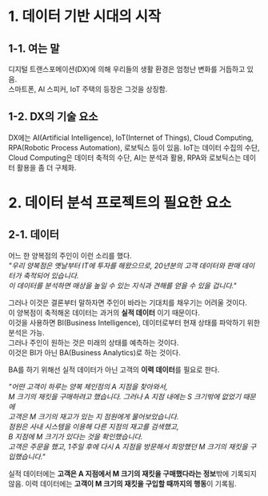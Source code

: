 # 1. 데이터 기반 시대의 시작
## 1-1. 여는 말
디지털 트랜스포메이션(DX)에 의해 우리들의 생활 환경은 엄청난 변화를 거듭하고 있음.     
스마트폰, AI 스피커, IoT 주택의 등장은 그것을 상징함.

## 1-2. DX의 기술 요소
DX에는 AI(Artificial Intelligence), IoT(Internet of Things), Cloud Computing, RPA(Robotic Process Automation), 로보틱스 등이 있음.
IoT는 데이터 수집의 수단, Cloud Computing은 데이터 축적의 수단, AI는 분석과 활용, RPA와 로보틱스는 데이터 활용을 좀 더 구체화.

# 2. 데이터 분석 프로젝트의 필요한 요소

## 2-1. 데이터
어느 한 양복점의 주인이 이런 소리를 했다.        
*"우리 양복점은 옛날부터 IT에 투자를 해왔으므로, 20년분의 고객 데이터와 판매 데이터가 축적되어 있습니다.     
이 데이터를 분석하면 매상을 높일 수 있는 지식과 견해를 얻을 수 있을 겁니다."*     

그러나 이것은 결론부터 말하자면 주인이 바라는 기대치를 채우기는 어려울 것이다.      
이 양복점이 축적해온 데이터는 과거의 **실적 데이터** 이기 때문이다.    
이것을 사용하면 BI(Business Intelligence), 데이터로부터 현재 상태를 파악하기 위한 분석은 가능.     
그러나 주인이 원하는 것은 미래의 상태를 예측하는 것이다.     
이것은 BI가 아닌 BA(Business Analytics)로 하는 것이다.      
          
BA를 하기 위해선 실적 데이터가 아닌 고객의 **이력 데이터**를 필요로 한다.     

*"어떤 고객이 하루는 양복 체인점의 A 지점을 찾아와서,        
M 크기의 재킷을 구매하려고 했습니다. 그러나 A 지점 내에는 S 크기밖에 없었기 때문에           
고객은 M 크기의 재고가 있는 지 점원에게 물어보았습니다.        
점원은 사내 시스템을 이용해 다른 지점의 재고를 검색했고,        
B 지점에 M 크기가 있다는 것을 확인했습니다.    
고객은 주문을 했고, 1주일 후에 다시 A 지점을 방문해서 희망했던 M 크기의 재킷을 구입했습니다."*   

실적 데이터에는 **고객은 A 지점에서 M 크기의 재킷을 구매했다라는 정보**밖에 기록되지 않음.
이력 데이터에는 **고객이 M 크기의 재킷을 구입할 때까지의 행동**이 기록됨.
